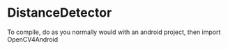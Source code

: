 # DistanceDetector

To compile, do as you normally would with an android project, then import OpenCV4Android
